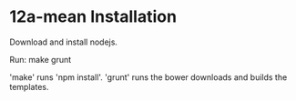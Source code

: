 12a-mean Installation
=====================

Download and install nodejs.

Run:
  make
  grunt

'make' runs 'npm install'.
'grunt' runs the bower downloads and builds the templates.
